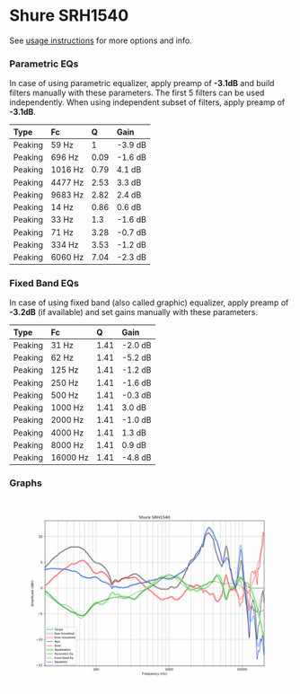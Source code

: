 # Shure SRH1540
See [usage instructions](https://github.com/jaakkopasanen/AutoEq#usage) for more options and info.

### Parametric EQs
In case of using parametric equalizer, apply preamp of **-3.1dB** and build filters manually
with these parameters. The first 5 filters can be used independently.
When using independent subset of filters, apply preamp of **-3.1dB**.

| Type    | Fc      |    Q | Gain    |
|:--------|:--------|:-----|:--------|
| Peaking | 59 Hz   | 1    | -3.9 dB |
| Peaking | 696 Hz  | 0.09 | -1.6 dB |
| Peaking | 1016 Hz | 0.79 | 4.1 dB  |
| Peaking | 4477 Hz | 2.53 | 3.3 dB  |
| Peaking | 9683 Hz | 2.82 | 2.4 dB  |
| Peaking | 14 Hz   | 0.86 | 0.6 dB  |
| Peaking | 33 Hz   | 1.3  | -1.6 dB |
| Peaking | 71 Hz   | 3.28 | -0.7 dB |
| Peaking | 334 Hz  | 3.53 | -1.2 dB |
| Peaking | 6060 Hz | 7.04 | -2.3 dB |

### Fixed Band EQs
In case of using fixed band (also called graphic) equalizer, apply preamp of **-3.2dB**
(if available) and set gains manually with these parameters.

| Type    | Fc       |    Q | Gain    |
|:--------|:---------|:-----|:--------|
| Peaking | 31 Hz    | 1.41 | -2.0 dB |
| Peaking | 62 Hz    | 1.41 | -5.2 dB |
| Peaking | 125 Hz   | 1.41 | -1.2 dB |
| Peaking | 250 Hz   | 1.41 | -1.6 dB |
| Peaking | 500 Hz   | 1.41 | -0.3 dB |
| Peaking | 1000 Hz  | 1.41 | 3.0 dB  |
| Peaking | 2000 Hz  | 1.41 | -1.0 dB |
| Peaking | 4000 Hz  | 1.41 | 1.3 dB  |
| Peaking | 8000 Hz  | 1.41 | 0.9 dB  |
| Peaking | 16000 Hz | 1.41 | -4.8 dB |

### Graphs
![](./Shure%20SRH1540.png)